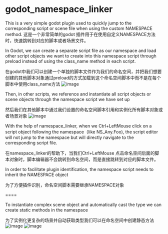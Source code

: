 # godot_namespace_linker
 
This is a very simple godot plugin used to quickly jump to the corresponding script or scene file when using the custom NAMESPACE method.
这是一个非常简单的godot 插件用于在使用自定义NAMESPACE方法时，快速跳转到对应的脚本或者场景文件。

In Godot, we can create a separate script file as our namespace and load other script objects we want to create into this namespace script through preload instead of using the class_name method in each script.

在godot中我们可以创建一个单独的脚本文件作为我们的命名空间，并把我们想要创建的其他脚本对象通过preload的方式加载到这个命名空间脚本中而不是在每个脚本中使用class_name方法
![image](https://github.com/user-attachments/assets/91369a87-1ff5-493e-9d50-4f271273de95)

Then, in other scripts, we reference and instantiate all script objects or scene objects through the namespace script we have set up

然后我们在其他脚本中通过我们设置的命名空间脚本引用和实例化所有脚本对象或者场景对象
![image](https://github.com/user-attachments/assets/6171812b-0141-4388-9b54-67cb786cd2a9)

With the help of namespace_linker, when we Ctrl+LeftMouse click on a script object following the namespace（like NS_Any.Foo), 
the script editor will not jump to the namespace but will directly navigate to the corresponding script file.

在namespace_linker的帮助下，当我们Ctrl+LeftMouse 点击命名空间后面的脚本对象时，脚本编辑器不会跳转到命名空间，而是直接跳转到对应的脚本文件。

In order to facilitate plugin identification, the namespace script needs to inherit the NAMESPACE object

为了方便插件识别，命名空间脚本需要继承NAMESPACE对象

====

To instantiate complex scene object and automatically cast the type we can create static methods in the namespace

为了实例化更复杂的场景并自动获取类型我们可以在命名空间中创建静态方法
![image](https://github.com/user-attachments/assets/ae999f84-4997-479e-bf6b-d2d500ba8514)
![image](https://github.com/user-attachments/assets/df90e393-d6e1-4bfa-9580-5d682f418468)
